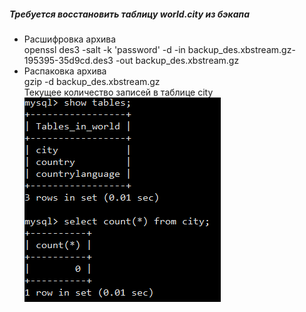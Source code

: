 ##### Требуется восстановить таблицу world.city из бэкапа
- Расшифровка архива  
openssl des3 -salt -k 'password' -d -in backup_des.xbstream.gz-195395-35d9cd.des3 -out backup_des.xbstream.gz  
- Распаковка архива  
gzip -d backup_des.xbstream.gz  
Текущее количество записей в таблице city  
![](https://github.com/nikerov-kirill/OtusDB_2021/blob/master/%D0%A0%D0%B5%D0%B7%D0%B5%D1%80%D0%B2%D0%BD%D0%BE%D0%B5%20%D0%BA%D0%BE%D0%BF%D0%B8%D1%80%D0%BE%D0%B2%D0%B0%D0%BD%D0%B8%D0%B5%20%D0%B8%20%D0%B2%D0%BE%D1%81%D1%81%D1%82%D0%B0%D0%BD%D0%BE%D0%B2%D0%BB%D0%B5%D0%BD%D0%B8%D0%B5%20MySQL/Screenshot_7.png)
